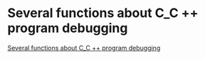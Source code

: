 # Several functions about C_C ++ program debugging
[Several functions about C_C ++ program debugging](https://aiwithcloud.com/?p=1691)